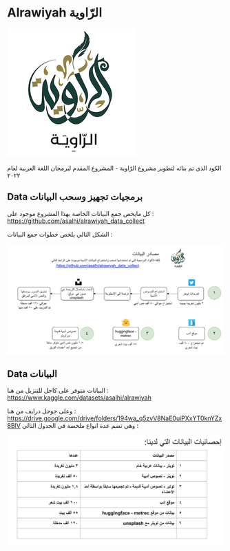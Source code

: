 # Alrawiyah الرّاوية

![logo_alrawiyah](logo_alrawiyah_small.png)


الكود الذي تم بنائه لتطوير مشروع الرّاوية - المشروع المقدم لبرمجان اللغة العربية لعام ٢٠٢٢


## Data برمجيات تجهيز وسحب البيانات

كل مايخص جمع البيانات الخاصة بهذا المشروع موجود على :
https://github.com/asalhi/alrawiyah_data_collect

الشكل التالي يلخص خطوات جمع البيانات :

![Alt text](https://raw.githubusercontent.com/asalhi/alrawiyah_data_collect/main/barmajan_data2.png?raw=true "Title")

## Data البيانات

البيانات متوفر على كاجل للتنزيل من هنا :
https://www.kaggle.com/datasets/asalhi/alrawiyah

وعلى جوجل درايف من هنا : 
https://drive.google.com/drive/folders/194wa_q5zvV8NaE0uiPXxYT0knYZx8BlV
وهي تضم عدة انواع ملخصة في الجدول التالي :


![Alt text](https://raw.githubusercontent.com/asalhi/alrawiyah_data_collect/main/info_about_data2.png?raw=true "Title")




